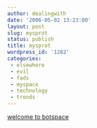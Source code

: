 ```yaml
---
author: dealingwith
date: '2006-05-02 13:23:00'
layout: post
slug: mysprot
status: publish
title: mysprot
wordpress_id: '1282'
categories:
 - elsewhere
 - evil
 - fads
 - myspace
 - technology
 - trends
---
```


[welcome to botspace][1]

   [1]: http://www.mikeindustries.com/blog/archive/2006/05/welcome-to-botspace

